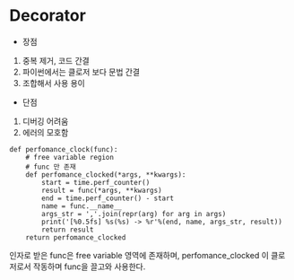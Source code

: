 # Decorator
* 장점
1. 중복 제거, 코드 간결
2. 파이썬에서는 클로저 보다 문법 간결
3. 조합해서 사용 용이
* 단점
1. 디버깅 어려움
2. 에러의 모호함

```
def perfomance_clock(func):
    # free variable region 
    # func 만 존재
    def perfomance_clocked(*args, **kwargs):
        start = time.perf_counter()
        result = func(*args, **kwargs)
        end = time.perf_counter() - start
        name = func.__name__
        args_str = ','.join(repr(arg) for arg in args)
        print('[%0.5fs] %s(%s) -> %r'%(end, name, args_str, result))
        return result
    return perfomance_clocked
```
인자로 받은 func은 free variable 영역에 존재하며, perfomance_clocked 이 클로저로서 작동하며 func을 끌고와 사용한다.


